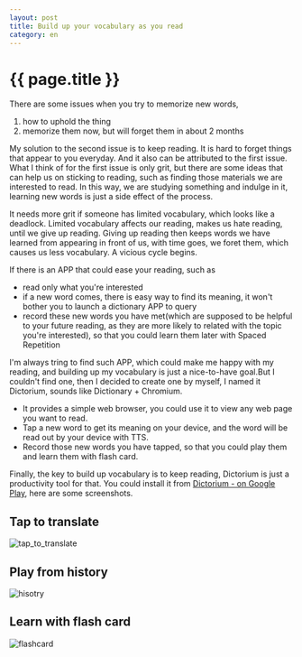 ```yaml
---
layout: post
title: Build up your vocabulary as you read
category: en
---
```


{{ page.title }}
================

There are some issues when you try to memorize new words,
1. how to uphold the thing
1. memorize them now, but will forget them in about 2 months

My solution to the second issue is to keep reading. It is hard to forget things that appear to you everyday. And it also can be attributed to the first issue. What I think of for the first issue is only grit, but there are some ideas that can help us on sticking to reading, such as finding those materials we are interested to read. In this way, we are studying something and indulge in it, learning new words is just a side effect of the process.

It needs more grit if someone has limited vocabulary, which looks like a deadlock. Limited vocabulary affects our reading, makes us hate reading, until we give up reading. Giving up reading then keeps words we have learned from appearing in front of us, with time goes, we foret them, which causes us less vocabulary. A vicious cycle begins.

If there is an APP that could ease your reading, such as
* read only what you're interested
* if a new word comes, there is easy way to find its meaning, it won't bother you to launch a dictionary APP to query
* record these new words you have met(which are supposed to be helpful to your future reading, as they are more likely to related with the topic you're interested), so that you could learn them later with Spaced Repetition

I'm always tring to find such APP, which could make me happy with my reading, and building up my vocabulary is just a nice-to-have goal.But I couldn't find one, then I decided to create one by myself, I named it Dictorium, sounds like Dictionary + Chromium.

* It provides a simple web browser, you could use it to view any web page you want to read.
* Tap a new word to get its meaning on your device, and the word will be read out by your device with TTS.
* Record those new words you have tapped, so that you could play them and learn them with flash card.

Finally, the key to build up vocabulary is to keep reading, Dictorium is just a productivity tool for that. You could install it from [Dictorium - on Google Play](https://play.google.com/store/apps/details?id=com.brook.dictorium), here are some screenshots.

## Tap to translate
![tap_to_translate](https://user-images.githubusercontent.com/288207/59078358-5a10a380-8911-11e9-8d4e-59cc45ed09d0.png)

## Play from history
![hisotry](https://user-images.githubusercontent.com/288207/59078384-73b1eb00-8911-11e9-9c94-d5f501239714.png)

## Learn with flash card
![flashcard](https://user-images.githubusercontent.com/288207/59078392-7d3b5300-8911-11e9-9a31-9c0ceffe026c.png)
